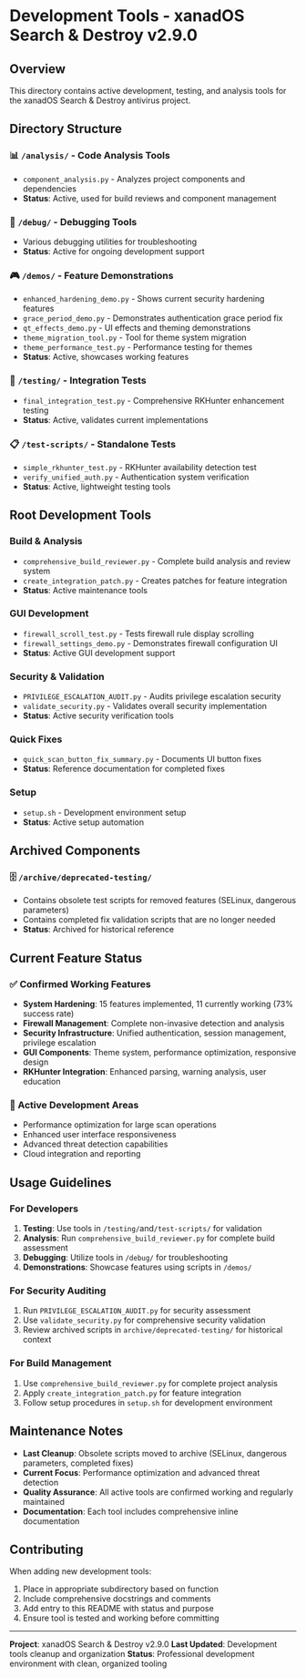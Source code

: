 # Development Tools - xanadOS Search & Destroy v2.9.0

## Overview

This directory contains active development, testing,
and analysis tools for the xanadOS Search & Destroy antivirus project.

## Directory Structure

### 📊 `/analysis/` - Code Analysis Tools

- `component_analysis.py` - Analyzes project components and dependencies
- **Status**: Active, used for build reviews and component management

### 🔧 `/debug/` - Debugging Tools

- Various debugging utilities for troubleshooting
- **Status**: Active for ongoing development support

### 🎮 `/demos/` - Feature Demonstrations

- `enhanced_hardening_demo.py` - Shows current security hardening features
- `grace_period_demo.py` - Demonstrates authentication grace period fix
- `qt_effects_demo.py` - UI effects and theming demonstrations
- `theme_migration_tool.py` - Tool for theme system migration
- `theme_performance_test.py` - Performance testing for themes
- **Status**: Active, showcases working features

### 🧪 `/testing/` - Integration Tests

- `final_integration_test.py` - Comprehensive RKHunter enhancement testing
- **Status**: Active, validates current implementations

### 📋 `/test-scripts/` - Standalone Tests

- `simple_rkhunter_test.py` - RKHunter availability detection test
- `verify_unified_auth.py` - Authentication system verification
- **Status**: Active, lightweight testing tools

## Root Development Tools

### Build & Analysis

- `comprehensive_build_reviewer.py` - Complete build analysis and review system
- `create_integration_patch.py` - Creates patches for feature integration
- **Status**: Active maintenance tools

### GUI Development

- `firewall_scroll_test.py` - Tests firewall rule display scrolling
- `firewall_settings_demo.py` - Demonstrates firewall configuration UI
- **Status**: Active GUI development support

### Security & Validation

- `PRIVILEGE_ESCALATION_AUDIT.py` - Audits privilege escalation security
- `validate_security.py` - Validates overall security implementation
- **Status**: Active security verification tools

### Quick Fixes

- `quick_scan_button_fix_summary.py` - Documents UI button fixes
- **Status**: Reference documentation for completed fixes

### Setup

- `setup.sh` - Development environment setup
- **Status**: Active setup automation

## Archived Components

### 🗄️ `/archive/deprecated-testing/`

- Contains obsolete test scripts for removed features (SELinux, dangerous parameters)
- Contains completed fix validation scripts that are no longer needed
- **Status**: Archived for historical reference

## Current Feature Status

### ✅ Confirmed Working Features

- **System Hardening**: 15 features implemented, 11 currently working (73% success rate)
- **Firewall Management**: Complete non-invasive detection and analysis
- **Security Infrastructure**: Unified authentication, session management, privilege escalation
- **GUI Components**: Theme system, performance optimization, responsive design
- **RKHunter Integration**: Enhanced parsing, warning analysis, user education

### 🔧 Active Development Areas

- Performance optimization for large scan operations
- Enhanced user interface responsiveness
- Advanced threat detection capabilities
- Cloud integration and reporting

## Usage Guidelines

### For Developers

1. **Testing**: Use tools in `/testing/`and`/test-scripts/` for validation
2. **Analysis**: Run `comprehensive_build_reviewer.py` for complete build assessment
3. **Debugging**: Utilize tools in `/debug/` for troubleshooting
4. **Demonstrations**: Showcase features using scripts in `/demos/`

### For Security Auditing

1. Run `PRIVILEGE_ESCALATION_AUDIT.py` for security assessment
2. Use `validate_security.py` for comprehensive security validation
3. Review archived scripts in `archive/deprecated-testing/` for historical context

### For Build Management

1. Use `comprehensive_build_reviewer.py` for complete project analysis
2. Apply `create_integration_patch.py` for feature integration
3. Follow setup procedures in `setup.sh` for development environment

## Maintenance Notes

- **Last Cleanup**: Obsolete scripts moved to archive (SELinux, dangerous parameters, completed fixes)
- **Current Focus**: Performance optimization and advanced threat detection
- **Quality Assurance**: All active tools are confirmed working and regularly maintained
- **Documentation**: Each tool includes comprehensive inline documentation

## Contributing

When adding new development tools:

1. Place in appropriate subdirectory based on function
2. Include comprehensive docstrings and comments
3. Add entry to this README with status and purpose
4. Ensure tool is tested and working before committing

---
**Project**: xanadOS Search & Destroy v2.9.0
**Last Updated**: Development tools cleanup and organization
**Status**: Professional development environment with clean, organized tooling
